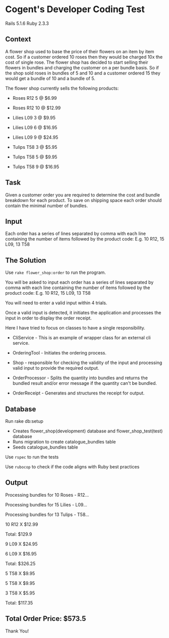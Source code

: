 # Cogent's Developer Coding Test
Rails 5.1.6
Ruby 2.3.3

## Context
A flower shop used to base the price of their flowers on an item by item cost. So if a customer ordered 10 roses then they would be charged 10x the cost of single rose. The flower shop has decided to start selling their flowers in bundles and charging the customer on a per bundle basis. So if the shop sold roses in bundles of 5 and 10 and a customer ordered 15 they would get a bundle of 10 and a bundle of 5.

The flower shop currently sells the following products:
* Roses R12 5 @ $6.99
* Roses R12 10 @ $12.99

* Lilies L09 3 @ $9.95
* Lilies L09 6 @ $16.95
* Lilies L09 9 @ $24.95

* Tulips T58 3 @ $5.95
* Tulips T58 5 @ $9.95
* Tulips T58 9 @ $16.95

## Task
Given a customer order you are required to determine the cost and bundle breakdown for each product. To save on shipping space each order should contain the minimal number of bundles.

## Input
Each order has a series of lines separated by comma with each line containing the number of items followed by the product code:
E.g. 10 R12, 15 L09, 13 T58

## The Solution
Use `rake flower_shop:order` to run the program.

You will be asked to input each order has a series of lines separated by comma with each line containing the number of items followed by the product code:
E.g. 10 R12, 15 L09, 13 T58

You will need to enter a valid input within 4 trials.

Once a valid input is detected, it initiates the application and processes the input in order to display the order receipt.

Here I have tried to focus on classes to have a single responsibility.

* CliService - This is an example of wrapper class for an external cli service.

* OrderingTool - Initiates the ordering process.

* Shop - responsible for checking the validity of the input and processing valid input to provide the required output.

* OrderProcessor - Splits the quantity into bundles and returns the bundled result and/or error message if the quantity can't be bundled.

* OrderReceipt - Generates and structures the receipt for output.

## Database
Run rake db:setup
* Creates flower_shop(development) database and flower_shop_test(test) database
* Runs migration to create catalogue_bundles table
* Seeds catalogue_bundles table


Use `rspec` to run the tests

Use `rubocop` to check if the code aligns with Ruby best practices

## Output

Processing bundles for 10 Roses - R12...

Processing bundles for 15 Lilies - L09...

Processing bundles for 13 Tulips - T58...

10 R12 X $12.99

Total: $129.9


9 L09 X $24.95

6 L09 X $16.95

Total: $326.25

5 T58 X $9.95

5 T58 X $9.95

3 T58 X $5.95

Total: $117.35


Total Order Price: $573.5
----------------------------


Thank You!
